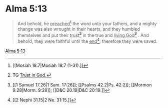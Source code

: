 # Alma 5:13

> And behold, he <u>preached</u>[^a] the word unto your fathers, and a mighty change was also wrought in their hearts, and they humbled themselves and put their <u>trust</u>[^b] in the true and <u>living God</u>[^c] . And behold, they were faithful until the <u>end</u>[^d]; therefore they were saved.

[Alma 5:13](https://www.churchofjesuschrist.org/study/scriptures/bofm/alma/5?lang=eng&id=p13#p13)


[^a]: [[Mosiah 18.7|Mosiah 18:7 (1-31).]]
[^b]: TG [Trust in God.](https://www.churchofjesuschrist.org/study/scriptures/tg/trust-in-god?lang=eng)
[^c]: [[1 Samuel 17.26|1 Sam. 17:26]]; [[Psalms 42.2|Ps. 42:2]]; [[Mormon 9.28|Morm. 9:28]]; [[D&C 20.19|D&C 20:19.]]
[^d]: [[2 Nephi 31.15|2 Ne. 31:15.]]
